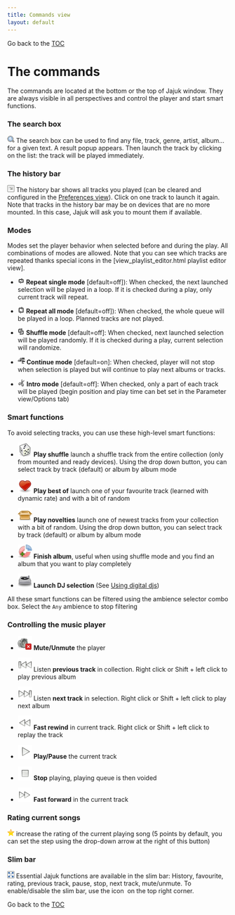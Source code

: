 ```yaml
---
title: Commands view
layout: default
---
```


Go back to the [TOC](/manual/main.html)

# The commands
The commands are located at the bottom or the top of Jajuk window. They are always visible in all perspectives and control the player and start smart functions.

### The search box
![Image:search_16x16.png](/images/Search_16x16.png) The search box can be used to find any file, track, genre, artist, album... for a given text. A result popup appears. Then launch the track by clicking on the list: the track will be played immediately.

### The history bar
![Image:history_16x16.png](/images/History_16x16.png) The history bar shows all tracks you played (can be cleared and configured in the [Preferences view](view_preferences.html)). Click on one track to launch it again. Note that tracks in the history bar may be on devices that are no more mounted. 
In this case, Jajuk will ask you to mount them if available.

### Modes

Modes set the player behavior when selected before and during the play. All combinations of modes are allowed. Note that you can see which tracks are repeated thanks special icons in the [view_playlist_editor.html playlist editor view].

- ![Image:repeat_16x16.png](/images/Repeat_16x16.png) **Repeat single mode** [default=off]): When checked, the next launched selection will be played in a loop. If it is checked during a play, only current track will repeat.

- ![Image:repeat_all_16x16.png](/images/Repeat_all_16x16.png) **Repeat all mode** [default=off]): When checked, the whole queue will be played in a loop. Planned tracks are not played.

- ![Image:shuffle_16x16.png](/images/Shuffle_16x16.png) **Shuffle mode** [default=off]: When checked, next launched selection will be played randomly. If it is checked during a play, current selection will randomize.

- ![Image:continue_16x16.png](/images/Continue_16x16.png) **Continue mode** [default=on]: When checked, player will not stop when selection is played but will continue to play next albums or tracks.

- ![Image:intro_16x16.png](/images/Intro_16x16.png)  **Intro mode** [default=off]: When checked, only a part of each track will be played (begin position and play time can bet set in the Parameter view/Options tab)

### <a name="smart"/>Smart functions

To avoid selecting tracks, you can use these high-level smart functions:

- ![Image:shuffle_global_32x32.png](/images/Shuffle_global_32x32.png) **Play shuffle** launch a shuffle track from the entire collection (only from mounted and ready devices). Using the drop down button, you can select track by track (default) or album by album mode

- ![Image:bestof_32x32.png](/images/Bestof_32x32.png) **Play best of** launch one of your favourite track (learned with dynamic rate) and with a bit of random

- ![Image:novelties_32x32.png](/images/Novelties_32x32.png) **Play novelties** launch one of newest tracks from your collection with a bit of random. Using the drop down button, you can select track by track (default) or album by album mode

- ![Image:Finish-32-32.png](/images/Finish-32-32.png) **Finish album**, useful when using shuffle mode and you find an album that you want to play completely

- ![Image:ddj-32-32.png](/images/Ddj-32-32.png) **Launch DJ selection** (See [Using digital djs](ddj.html))

All these smart functions can be filtered using the ambience selector combo box. Select the ``Any`` ambience to stop filtering

### Controlling the music player

- ![Image:mute_32x32.png](/images/Mute_32x32.png) **Mute/Unmute** the player

- ![Image:previous_32x32.png](/images/Previous_32x32.png) Listen **previous track** in collection. Right click or Shift + left click to play previous album

- ![Image:next_32x32.png](/images/Next_32x32.png) Listen **next track** in selection. Right click or Shift + left click to play next album

- ![Image:player_rew_32x32.png](/images/Player_rew_32x32.png) **Fast rewind** in current track. Right click or Shift + left click to replay the track

- ![Image:player_play_32x32.png](/images/Player_play_32x32.png) **Play/Pause** the current track

- ![Image:player_stop_32x32.png](/images/Player_stop_32x32.png) **Stop** playing, playing queue is then voided

- ![Image:player_fwd_32x32.png](/images/Player_fwd_32x32.png) **Fast forward** in the current track


### Rating current songs 
![Image:Inc_rating_16x16.png](/images/Inc_rating_16x16.png) increase the rating of the current playing song (5 points by default, you can set the step using the drop-down arrow at the right of this button)


### Slim bar
![Image:Full_window_16x16.png](/images/Full_window_16x16.png) Essential Jajuk functions are available in the slim bar: History, favourite, rating, previous track, pause, stop, next track, mute/unmute. To enable/disable the slim bar, 
use the icon  on the top right corner.

Go back to the [TOC](/manual/main.html)
